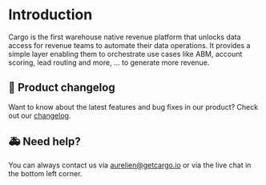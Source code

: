 # Introduction

Cargo is the first warehouse native revenue platform that unlocks data access for revenue teams to automate their data operations. It provides a simple layer enabling them to orchestrate use cases like ABM, account scoring, lead routing and more, … to generate more revenue.

## 🎊 Product changelog

Want to know about the latest features and bug fixes in our product? Check out our [changelog](http://changelog.getcargo.io).

## 🚑 Need help?

You can always contact us via aurelien@getcargo.io or via the live chat in the bottom left corner.
